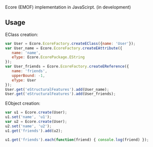 Ecore (EMOF) implementation in JavaScirpt. (in development)

## Usage

EClass creation:

```javascript
var User = Ecore.EcoreFactory.createEClass({name: 'User'});
var User_name = Ecore.EcoreFactory.createEAttribute({
   name: 'name',
   eType: Ecore.EcorePackage.EString
});
var User_friends = Ecore.EcoreFactory.createEReference({
   name: 'friends',
   upperBound: -1,
   eType: User
});
User.get('eStructuralFeatures').add(User_name);
User.get('eStructuralFeatures').add(User_friends);
```

EObject creation:
```javascript
var u1 = Ecore.create(User);
u1.set('name', 'u1');
var u2 = Ecore.create(User);
u2.set('name', 'u2');
u1.get('friends').add(u2);

u1.get('friends').each(function(friend) { console.log(friend) });
```

